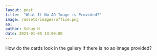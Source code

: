 ```yaml
---
layout: post
title:  "What If No AO Image is Provided?"
image: /assets/images/office.png
ao: 
author: Schuy H
date: 2021-01-05 13:00:00
---
```


How do the cards look in the gallery if there is no ao image provided?